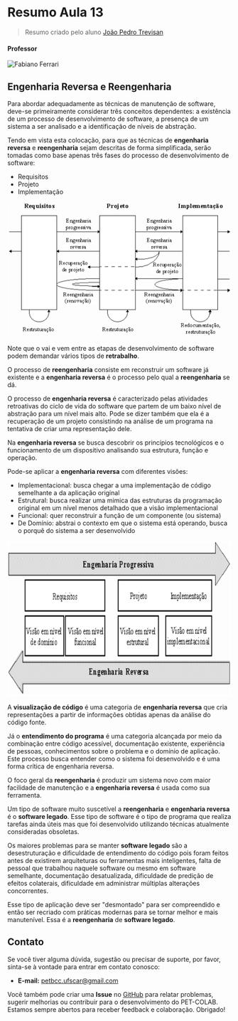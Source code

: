 # Resumo Aula 13
> Resumo criado pelo aluno [João Pedro Trevisan](https://www.linkedin.com/in/joao-pedro-trevisan)

#### Professor
![Fabiano Ferrari](https://img.shields.io/badge/Fabiano_Ferrari-%2300599C.svg?style=for-the-badge&logo=GoogleScholar&logoColor=white)

## Engenharia Reversa e Reengenharia
Para abordar adequadamente as técnicas de manutenção de software, deve-se primeiramente considerar três conceitos dependentes: a existência de um processo de desenvolvimento de software, a presença de um sistema a ser analisado e a identificação de níveis de abstração.

Tendo em vista esta colocação, para que as técnicas de **engenharia reversa** e **reengenharia** sejam descritas de forma simplificada, serão tomadas como base apenas três fases do processo de desenvolvimento de software:
+ Requisitos
+ Projeto
+ Implementação

![ES2_aula13_img01.png](https://raw.githubusercontent.com/petbccufscar/.github/main/pet-colab/ES2/ES2_aula13_img01.png)

Note que o vai e vem entre as etapas de desenvolvimento de software podem demandar vários tipos de **retrabalho**.

O processo de **reengenharia** consiste em reconstruir um software já existente e a **engenharia reversa** é o processo pelo qual a **reengenharia** se dá.

O processo de **engenharia reversa** é caracterizado pelas atividades retroativas do ciclo de vida do software que partem de um baixo nível de abstração para um nível mais alto. Pode se dizer também que ela é a recuperação de um projeto consistindo na análise de um programa na tentativa de criar uma representação dele.

Na **engenharia reversa** se busca descobrir os princípios tecnológicos e o funcionamento de um dispositivo analisando sua estrutura, função e operação.

Pode-se aplicar a **engenharia reversa** com diferentes visões:
+ Implementacional: busca chegar a uma implementação de código semelhante a da aplicação original
+ Estrutural: busca realizar uma mimica das estruturas da programação original em um nível menos detalhado que a visão implementacional
+ Funcional: quer reconstruir a função de um componente (ou sistema)
+ De Domínio: abstrai o contexto em que o sistema está operando, busca o porquê do sistema a ser desenvolvido

![ES2_aula13_img02.png](https://raw.githubusercontent.com/petbccufscar/.github/main/pet-colab/ES2/ES2_aula13_img02.png)

A **visualização de código** é uma categoria de **engenharia reversa** que cria representações a partir de informações obtidas apenas da análise do código fonte.

Já o **entendimento do programa** é uma categoria alcançada por meio da combinação entre código acessível, documentação existente, experiência de pessoas, conhecimentos sobre o problema e o domínio de aplicação. Este processo busca entender como o sistema foi desenvolvido e é uma forma crítica de engenharia reversa.

O foco geral da **reengenharia** é produzir um sistema novo com maior facilidade de manutenção e a **engenharia reversa** é usada como sua ferramenta.

Um tipo de software muito suscetível a **reengenharia** e **engenharia reversa** é o **software legado**. Esse tipo de software é o tipo de programa que realiza tarefas ainda úteis mas que foi desenvolvido utilizando técnicas atualmente consideradas obsoletas.

Os maiores problemas para se manter **software legado** são a desestruturação e dificuldade de entendimento do código pois foram feitos antes de existirem arquiteturas ou ferramentas mais inteligentes, falta de pessoal que trabalhou naquele software ou mesmo em software semelhante, documentação desatualizada, dificuldade de predição de efeitos colaterais, dificuldade em administrar múltiplas alterações concorrentes.

Esse tipo de aplicação deve ser "desmontado" para ser compreendido e então ser recriado com práticas modernas para se tornar melhor e mais manutenível. Essa é a **reengenharia** de **software legado**.


## Contato

Se você tiver alguma dúvida, sugestão ou precisar de suporte, por favor, sinta-se à vontade para entrar em contato conosco:

- **E-mail:** petbcc.ufscar@gmail.com

Você também pode criar uma **Issue** no [GitHub](https://github.com/petbccufscar/pet-colab/issues) para relatar problemas, sugerir melhorias ou contribuir para o desenvolvimento do PET-COLAB. Estamos sempre abertos para receber feedback e colaboração. Obrigado!

